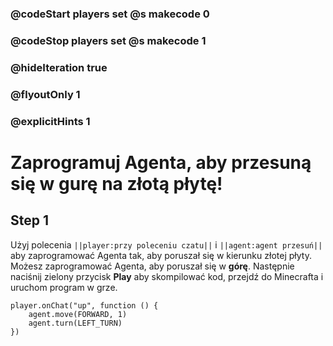 ### @codeStart players set @s makecode 0
### @codeStop players set @s makecode 1

### @hideIteration true 
### @flyoutOnly 1
### @explicitHints 1


# Zaprogramuj Agenta, aby przesuną się w gurę na złotą płytę!

## Step 1
Użyj polecenia  ``||player:przy poleceniu czatu||``  i  ``||agent:agent przesuń||`` aby zaprogramować Agenta tak, aby poruszał się w kierunku złotej płyty. Możesz zaprogramować Agenta, aby poruszał się w **górę**.  Następnie naciśnij zielony przycisk **Play** aby skompilować kod, przejdź do Minecrafta i uruchom program w grze.



```ghost
player.onChat("up", function () {
    agent.move(FORWARD, 1)
    agent.turn(LEFT_TURN)
})
```
